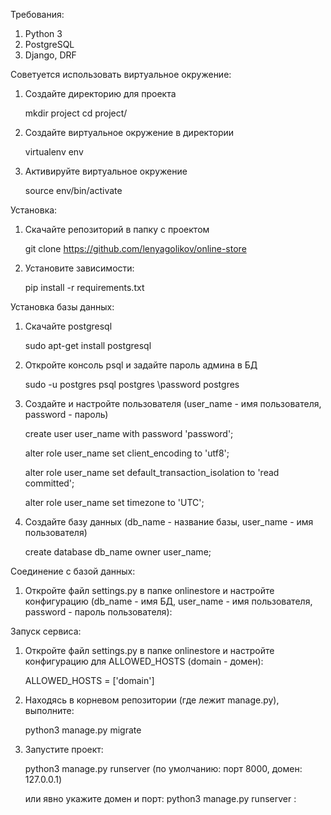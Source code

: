 Требования:
1. Python 3
2. PostgreSQL
3. Django, DRF

Советуется использовать виртуальное окружение:
1. Создайте директорию для проекта
    
    mkdir project
    cd project/
2. Создайте виртуальное окружение в директории
    
    virtualenv env
3. Активируйте виртуальное окружение
    
    source env/bin/activate

Установка:
1. Скачайте репозиторий в папку с проектом

    git clone https://github.com/lenyagolikov/online-store
2. Установите зависимости:
    
    pip install -r requirements.txt
    
Установка базы данных:
1. Скачайте postgresql

    sudo apt-get install postgresql
2. Откройте консоль psql и задайте пароль админа в БД

    sudo -u postgres psql postgres
    \password postgres
3. Создайте и настройте пользователя (user_name - имя пользователя, password - пароль)

    create user user_name with password 'password';
    
    alter role user_name set client_encoding to 'utf8';
    
    alter role user_name set default_transaction_isolation to 'read committed';
    
    alter role user_name set timezone to 'UTC';
4. Создайте базу данных (db_name - название базы, user_name - имя пользователя)

    create database db_name owner user_name;

Соединение с базой данных:
1. Откройте файл settings.py в папке onlinestore и настройте конфигурацию (db_name - имя БД, user_name - имя пользователя, password - пароль пользователя):

Запуск сервиса:
1. Откройте файл settings.py в папке onlinestore и настройте конфигурацию для ALLOWED_HOSTS (domain - домен):

    ALLOWED_HOSTS = ['domain']
3. Находясь в корневом репозитории (где лежит manage.py), выполните:

    python3 manage.py migrate
2. Запустите проект:

    python3 manage.py runserver (по умолчанию: порт 8000, домен: 127.0.0.1)
    
    или явно укажите домен и порт: python3 manage.py runserver <domain>:<port>
    

